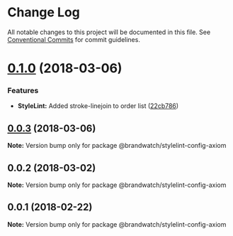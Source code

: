 # Change Log

All notable changes to this project will be documented in this file.
See [Conventional Commits](https://conventionalcommits.org) for commit guidelines.

<a name="0.1.0"></a>
# [0.1.0](https://github.com/HHogg/axiom/compare/@brandwatch/stylelint-config-axiom@0.0.3...@brandwatch/stylelint-config-axiom@0.1.0) (2018-03-06)


### Features

* **StyleLint:** Added stroke-linejoin to order list ([22cb786](https://github.com/HHogg/axiom/commit/22cb786))




<a name="0.0.3"></a>
## [0.0.3](https://github.com/HHogg/axiom/compare/@brandwatch/stylelint-config-axiom@0.0.2...@brandwatch/stylelint-config-axiom@0.0.3) (2018-03-06)




**Note:** Version bump only for package @brandwatch/stylelint-config-axiom

<a name="0.0.2"></a>
## 0.0.2 (2018-03-02)




**Note:** Version bump only for package @brandwatch/stylelint-config-axiom

<a name="0.0.1"></a>
## 0.0.1 (2018-02-22)




**Note:** Version bump only for package @brandwatch/stylelint-config-axiom
